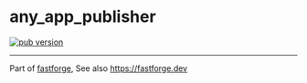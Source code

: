 # any_app_publisher

[![pub version][pub-image]][pub-url]

[pub-image]: https://img.shields.io/pub/v/any_app_publisher.svg
[pub-url]: https://pub.dev/packages/any_app_publisher

---

Part of [fastforge](https://github.com/fastforgedev), See also https://fastforge.dev
